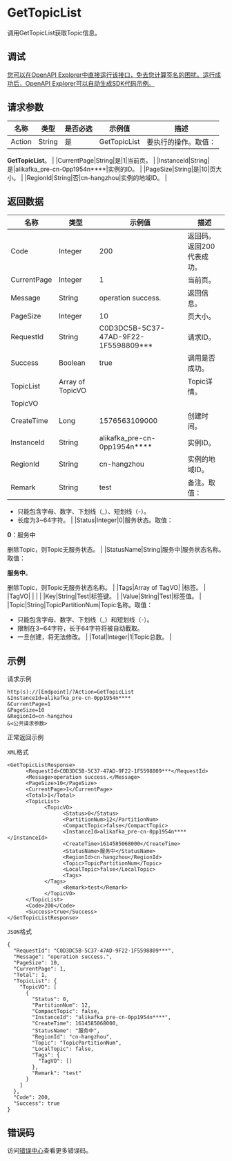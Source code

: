 # GetTopicList

调用GetTopicList获取Topic信息。

## 调试

[您可以在OpenAPI Explorer中直接运行该接口，免去您计算签名的困扰。运行成功后，OpenAPI Explorer可以自动生成SDK代码示例。](https://api.aliyun.com/#product=alikafka&api=GetTopicList&type=RPC&version=2019-09-16)

## 请求参数

|名称|类型|是否必选|示例值|描述|
|--|--|----|---|--|
|Action|String|是|GetTopicList|要执行的操作。取值：

 **GetTopicList**。 |
|CurrentPage|String|是|1|当前页。 |
|InstanceId|String|是|alikafka\_pre-cn-0pp1954n\*\*\*\*|实例的ID。 |
|PageSize|String|是|10|页大小。 |
|RegionId|String|否|cn-hangzhou|实例的地域ID。 |

## 返回数据

|名称|类型|示例值|描述|
|--|--|---|--|
|Code|Integer|200|返回码。返回200代表成功。 |
|CurrentPage|Integer|1|当前页。 |
|Message|String|operation success.|返回信息。 |
|PageSize|Integer|10|页大小。 |
|RequestId|String|C0D3DC5B-5C37-47AD-9F22-1F5598809\*\*\*|请求ID。 |
|Success|Boolean|true|调用是否成功。 |
|TopicList|Array of TopicVO| |Topic详情。 |
|TopicVO| | | |
|CreateTime|Long|1576563109000|创建时间。 |
|InstanceId|String|alikafka\_pre-cn-0pp1954n\*\*\*\*|实例ID。 |
|RegionId|String|cn-hangzhou|实例的地域ID。 |
|Remark|String|test|备注。取值：

 -   只能包含字母、数字、下划线（\_）、短划线（-）。
-   长度为3~64字符。 |
|Status|Integer|0|服务状态。取值：

 **0**：服务中

 删除Topic，则Topic无服务状态。 |
|StatusName|String|服务中|服务状态名称。取值：

 **服务中**。

 删除Topic，则Topic无服务状态名称。 |
|Tags|Array of TagVO| |标签。 |
|TagVO| | | |
|Key|String|Test|标签键。 |
|Value|String|Test|标签值。 |
|Topic|String|TopicPartitionNum|Topic名称。取值：

 -   只能包含字母、数字、下划线（\_）和短划线（-）。
-   限制在3~64字符，长于64字符将被自动截取。
-   一旦创建，将无法修改。 |
|Total|Integer|1|Topic总数。 |

## 示例

请求示例

```
http(s)://[Endpoint]/?Action=GetTopicList
&InstanceId=alikafka_pre-cn-0pp1954n****
&CurrentPage=1
&PageSize=10
&RegionId=cn-hangzhou
&<公共请求参数>
```

正常返回示例

`XML`格式

```
<GetTopicListResponse>
      <RequestId>C0D3DC5B-5C37-47AD-9F22-1F5598809***</RequestId>
      <Message>operation success.</Message>
      <PageSize>10</PageSize>
      <CurrentPage>1</CurrentPage>
      <Total>1</Total>
      <TopicList>
            <TopicVO>
                  <Status>0</Status>
                  <PartitionNum>12</PartitionNum>
                  <CompactTopic>false</CompactTopic>
                  <InstanceId>alikafka_pre-cn-0pp1954n****</InstanceId>
                  <CreateTime>1614585068000</CreateTime>
                  <StatusName>服务中</StatusName>
                  <RegionId>cn-hangzhou</RegionId>
                  <Topic>TopicPartitionNum</Topic>
                  <LocalTopic>false</LocalTopic>
                  <Tags>
            </Tags>
                  <Remark>test</Remark>
            </TopicVO>
      </TopicList>
      <Code>200</Code>
      <Success>true</Success>
</GetTopicListResponse>
```

`JSON`格式

```
{
  "RequestId": "C0D3DC5B-5C37-47AD-9F22-1F5598809***",
  "Message": "operation success.",
  "PageSize": 10,
  "CurrentPage": 1,
  "Total": 1,
  "TopicList": {
    "TopicVO": [
      {
        "Status": 0,
        "PartitionNum": 12,
        "CompactTopic": false,
        "InstanceId": "alikafka_pre-cn-0pp1954n****",
        "CreateTime": 1614585068000,
        "StatusName": "服务中",
        "RegionId": "cn-hangzhou",
        "Topic": "TopicPartitionNum",
        "LocalTopic": false,
        "Tags": {
          "TagVO": []
        },
        "Remark": "test"
      }
    ]
  },
  "Code": 200,
  "Success": true
}
```

## 错误码

访问[错误中心](https://error-center.aliyun.com/status/product/alikafka)查看更多错误码。


